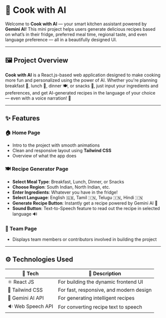 # 🍲 Cook with AI

Welcome to **Cook with AI** — your smart kitchen assistant powered by **Gemini AI**! This mini project helps users generate delicious recipes based on what’s in their fridge, preferred meal time, regional taste, and even language preference — all in a beautifully designed UI.

---

## 🖼️ Project Overview

**Cook with AI** is a React.js-based web application designed to make cooking more fun and personalized using the power of AI. Whether you're planning breakfast 🍳, lunch 🍛, dinner 🍽️, or snacks 🍪, just input your ingredients and preferences, and get AI-generated recipes in the language of your choice — even with a voice narration! 🎤

---

## ✨ Features

### 🏠 Home Page
- Intro to the project with smooth animations
- Clean and responsive layout using **Tailwind CSS**
- Overview of what the app does

### 🍽️ Recipe Generator Page
- **Select Meal Type**: Breakfast, Lunch, Dinner, or Snacks
- **Choose Region**: South Indian, North Indian, etc.
- **Enter Ingredients**: Whatever you have in the fridge!
- **Select Language**: English 🇬🇧, Tamil 🇮🇳, Telugu 🇮🇳, Hindi 🇮🇳
- **Generate Recipe Button**: Instantly get a recipe powered by Gemini AI 🤖
- **Sound Button**: Text-to-Speech feature to read out the recipe in selected language 🔊

### 👥 Team Page
- Displays team members or contributors involved in building the project

---

## ⚙️ Technologies Used

| 🔧 Tech           | 💬 Description                        |
|-------------------|----------------------------------------|
| ⚛️ React JS       | For building the dynamic frontend UI   |
| 🎨 Tailwind CSS   | For fast, responsive, and modern design|
| 🤖 Gemini AI API  | For generating intelligent recipes     |
| 🔉 Web Speech API | For converting recipe text to speech   |



